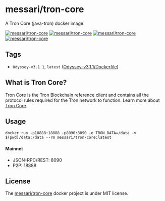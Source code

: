 # messari/tron-core

A Tron Core (java-tron) docker image.

[![messari/tron-core][docker-pulls-image]][docker-hub-url] [![messari/tron-core][docker-stars-image]][docker-hub-url] [![messari/tron-core][docker-size-image]][docker-hub-url] [![messari/tron-core][docker-layers-image]][docker-hub-url]

## Tags

- `Odyssey-v3.1.1`, `latest` ([Odyssey-v3.1.1/Dockerfile](https://github.com/messari/docker-tron-core/blob/master/Odyssey-v3.1.1/Dockerfile))

## What is Tron Core?

Tron Core is the Tron Blockchain reference client and contains all the protocol rules required for the Tron network to function. Learn more about [Tron Core](https://github.com/tronprotocol/java-tron/).

## Usage

```
docker run -p18888:18888 -p8090:8090 -e TRON_DATA=/data -v $(pwd)/data:/data --rm messari/tron-core:latest
```

#### Mainnet

- JSON-RPC/REST: 8090
- P2P: 18888

## License

The [messari/tron-core][docker-hub-url] docker project is under MIT license.

[docker-hub-url]: https://hub.docker.com/r/messari/tron-core
[docker-layers-image]: https://img.shields.io/imagelayers/layers/messari/tron-core/latest.svg?style=flat-square
[docker-pulls-image]: https://img.shields.io/docker/pulls/messari/tron-core.svg?style=flat-square
[docker-size-image]: https://img.shields.io/imagelayers/image-size/messari/tron-core/latest.svg?style=flat-square
[docker-stars-image]: https://img.shields.io/docker/stars/messari/tron-core.svg?style=flat-square
